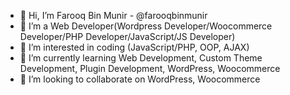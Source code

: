 - 👋 Hi, I’m Farooq Bin Munir - @farooqbinmunir
- 💞️ I’m a Web Developer(Wordpress Developer/Woocommerce Developer/PHP Developer/JavaScript/JS Developer)
- 👀 I’m interested in coding (JavaScript/PHP, OOP, AJAX)
- 🌱 I’m currently learning Web Development, Custom Theme Development, Plugin Development, WordPress, Woocommerce
- 💞️ I’m looking to collaborate on WordPress, Woocommerce

<!---
farooqbinmunir/farooqbinmunir is a ✨ special ✨ repository because its `README.md` (this file) appears on your GitHub profile.
You can click the Preview link to take a look at your changes.
--->
